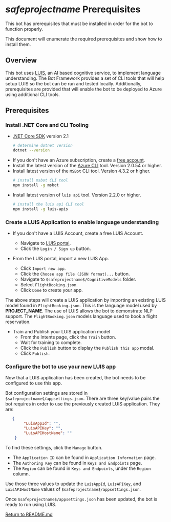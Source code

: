 # $safeprojectname$ Prerequisites
This bot has prerequisites that must be installed in order for the bot to function properly.

This document will enumerate the required prerequisites and show how to install them.

## Overview
This bot uses [LUIS][1], an AI based cognitive service, to implement language understanding.  The Bot Framework provides a set of CLI tools that will help setup LUIS so the bot can be run and tested locally.  Additionally, prerequisites are provided that will enable the bot to be deployed to Azure using additional CLI tools.

## Prerequisites
### Install .NET Core and CLI Tooling
- [.NET Core SDK][4] version 2.1
	```bash
	# determine dotnet version
	dotnet --version
	```
- If you don't have an Azure subscription, create a [free account][5].
- Install the latest version of the [Azure CLI][6] tool. Version 2.0.54 or higher.
- Install latest version of the `MSBot` CLI tool. Version 4.3.2 or higher.
    ```bash
    # install msbot CLI tool
    npm install -g msbot
    ```
- Install latest version of `luis api` tool.  Version 2.2.0 or higher.
    ```bash
    # install the luis api CLI tool
    npm install -g luis-apis
    ```

### Create a LUIS Application to enable language understanding
- If you don't have a LUIS Account, create a free LUIS Account.
    - Navigate to [LUIS portal][1].
    - Click the `Login / Sign up` button.

- From the LUIS portal, import a new LUIS App.
    - Click `Import new app`.
    - Click the `Choose app file (JSON format)...` button.
	- Navigate to `$safeprojectname$/CognitiveModels` folder.
    - Select `FlightBooking.json`.
    - Click `Done` to create your app.

The above steps will create a LUIS application by importing an existing LUIS model found in `FlightBooking.json`.  This is the language model used by __PROJECT_NAME__.  The use of LUIS allows the bot to demonstrate NLP support.  The `FlightBooking.json` models language used to book a flight reservation.

- Train and Publish your LUIS application model
    - From the Intents page, click the `Train` button.
    - Wait for training to complete.
    - Click the `Publish` button to display the `Publish this app` modal.
    - Click `Publish`.

### Configure the bot to use your new LUIS app
Now that a LUIS application has been created, the bot needs to be configured to use this app.

Bot configuration settings are stored in `$safeprojectname$/appsettings.json`.  There are three key/value pairs the bot requires in order to use the previously created LUIS application.  They are:

```json
   {
        "LuisAppId": "",
        "LuisAPIKey": "",
        "LuisAPIHostName": ""
    }
```
To find these settings, click the `Manage` button.

- The `Application ID` can be found in `Application Information` page.
- The `Authoring Key` can be found in `Keys and Endpoints` page.
- The `Region` can be found in `Keys and Endpoints`, under the `Region` column.

Use those three values to update the `LuisAppId`, `LuisAPIKey`, and `LuisAPIHostName` values of `$safeprojectname$/appsettings.json`.

Once `$safeprojectname$/appsettings.json` has been updated, the bot is ready to run using LUIS.



[Return to README.md][3]


[1]: https://www.luis.ai
[3]: ./README.md
[4]: https://nodejs.org
[5]: https://azure.microsoft.com/free/
[6]: https://docs.microsoft.com/cli/azure/install-azure-cli?view=azure-cli-latest
